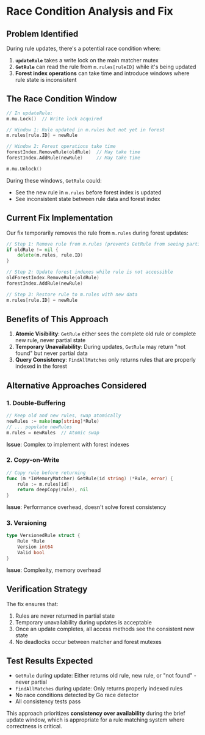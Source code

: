 # Race Condition Analysis and Fix

## Problem Identified

During rule updates, there's a potential race condition where:

1. **`updateRule`** takes a write lock on the main matcher mutex
2. **`GetRule`** can read the rule from `m.rules[ruleID]` while it's being updated
3. **Forest index operations** can take time and introduce windows where rule state is inconsistent

## The Race Condition Window

```go
// In updateRule:
m.mu.Lock()  // Write lock acquired

// Window 1: Rule updated in m.rules but not yet in forest
m.rules[rule.ID] = newRule

// Window 2: Forest operations take time
forestIndex.RemoveRule(oldRule)  // May take time
forestIndex.AddRule(newRule)     // May take time

m.mu.Unlock()
```

During these windows, `GetRule` could:
- See the new rule in `m.rules` before forest index is updated
- See inconsistent state between rule data and forest index

## Current Fix Implementation

Our fix temporarily removes the rule from `m.rules` during forest updates:

```go
// Step 1: Remove rule from m.rules (prevents GetRule from seeing partial state)
if oldRule != nil {
    delete(m.rules, rule.ID)
}

// Step 2: Update forest indexes while rule is not accessible
oldForestIndex.RemoveRule(oldRule)
forestIndex.AddRule(newRule)

// Step 3: Restore rule to m.rules with new data
m.rules[rule.ID] = newRule
```

## Benefits of This Approach

1. **Atomic Visibility**: `GetRule` either sees the complete old rule or complete new rule, never partial state
2. **Temporary Unavailability**: During updates, `GetRule` may return "not found" but never partial data
3. **Query Consistency**: `FindAllMatches` only returns rules that are properly indexed in the forest

## Alternative Approaches Considered

### 1. Double-Buffering
```go
// Keep old and new rules, swap atomically
newRules := make(map[string]*Rule)
// ... populate newRules
m.rules = newRules  // Atomic swap
```
**Issue**: Complex to implement with forest indexes

### 2. Copy-on-Write
```go
// Copy rule before returning
func (m *InMemoryMatcher) GetRule(id string) (*Rule, error) {
    rule := m.rules[id]
    return deepCopy(rule), nil
}
```
**Issue**: Performance overhead, doesn't solve forest consistency

### 3. Versioning
```go
type VersionedRule struct {
    Rule *Rule
    Version int64
    Valid bool
}
```
**Issue**: Complexity, memory overhead

## Verification Strategy

The fix ensures that:
1. Rules are never returned in partial state
2. Temporary unavailability during updates is acceptable
3. Once an update completes, all access methods see the consistent new state
4. No deadlocks occur between matcher and forest mutexes

## Test Results Expected

- `GetRule` during update: Either returns old rule, new rule, or "not found" - never partial
- `FindAllMatches` during update: Only returns properly indexed rules
- No race conditions detected by Go race detector
- All consistency tests pass

This approach prioritizes **consistency over availability** during the brief update window, which is appropriate for a rule matching system where correctness is critical.

